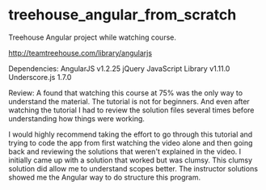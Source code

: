 # treehouse_angular_from_scratch
Treehouse Angular project while watching course.

http://teamtreehouse.com/library/angularjs

Dependencies:
AngularJS v1.2.25
jQuery JavaScript Library v1.11.0
Underscore.js 1.7.0

Review:
A found that watching this course at 75% was the only way to understand the material. The tutorial is not for beginners. And even after watching the tutorial I had to review the solution files several times before understanding how things were working.

I would highly recommend taking the effort to go through this tutorial and trying to code the app from first watching the video alone and then going back and reviewing the solutions that weren't explained in the video. I initially came up with a solution that worked but was clumsy. This clumsy solution did allow me to understand scopes better. The instructor solutions showed me the Angular way to do structure this program.
